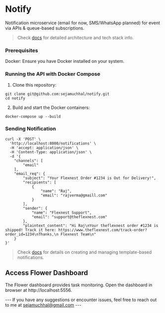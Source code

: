 # Notify
Notification microservice (email for now, SMS/WhatsApp planned) for event via APIs &amp; queue-based subscriptions.
> Check [docs](docs/notify.md) for detailed architecture and tech stack info.

### Prerequisites

Docker: Ensure you have Docker installed on your system.

### Running the API with Docker Compose

1. Clone this repository:
```
git clone git@github.com:sejamuchhal/notify.git
cd notify
```
2. Build and start the Docker containers:
```
docker-compose up --build
```

### Sending Notification
```
curl -X 'POST' \
  'http://localhost:8000/notifications' \
  -H 'accept: application/json' \
  -H 'Content-Type: application/json' \
  -d '{
    "channels": [
        "email"
    ],
    "email_req": {
        "subject": "Your Flexnest Order #1234 is Out for Delivery!",
        "recipients": [
            {
                "name": "Raj",
                "email": "rajverma@gmaill.com"
            }
        ],
        "sender": {
            "name": "Flexnest Support",
            "email": "support@theflexnest.com"
        },
        "plaintext_content": "Hi Raj\nYour theflexnest order #1234 is shipped! Track it here: https://www.theflexnest.com/track-order?order_id=1234\nThanks,\n Flexnest Team\n"
    }
}'
```

> Check [docs](docs/template_based_notification.md) for details on creating and managing template-based notifications.

## Access Flower Dashboard

The Flower dashboard provides task monitoring. Open the dashboard in browser at http://localhost:5556.


--- If you have any suggestions or encounter issues, feel free to reach out to me at sejamuchhal@gmail.com --- 